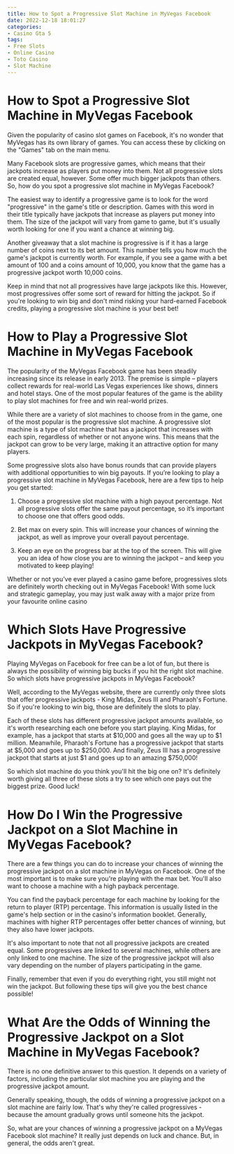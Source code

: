 ```yaml
---
title: How to Spot a Progressive Slot Machine in MyVegas Facebook 
date: 2022-12-18 18:01:27
categories:
- Casino Gta 5
tags:
- Free Slots
- Online Casino
- Toto Casino
- Slot Machine
---
```



#  How to Spot a Progressive Slot Machine in MyVegas Facebook 

Given the popularity of casino slot games on Facebook, it's no wonder that MyVegas has its own library of games. You can access these by clicking on the "Games" tab on the main menu.

Many Facebook slots are progressive games, which means that their jackpots increase as players put money into them. Not all progressive slots are created equal, however. Some offer much bigger jackpots than others. So, how do you spot a progressive slot machine in MyVegas Facebook?

The easiest way to identify a progressive game is to look for the word "progressive" in the game's title or description. Games with this word in their title typically have jackpots that increase as players put money into them. The size of the jackpot will vary from game to game, but it's usually worth looking for one if you want a chance at winning big.

Another giveaway that a slot machine is progressive is if it has a large number of coins next to its bet amount. This number tells you how much the game's jackpot is currently worth. For example, if you see a game with a bet amount of 100 and a coins amount of 10,000, you know that the game has a progressive jackpot worth 10,000 coins.

Keep in mind that not all progressives have large jackpots like this. However, most progressives offer some sort of reward for hitting the jackpot. So if you're looking to win big and don't mind risking your hard-earned Facebook credits, playing a progressive slot machine is your best bet!

#  How to Play a Progressive Slot Machine in MyVegas Facebook 

The popularity of the MyVegas Facebook game has been steadily increasing since its release in early 2013. The premise is simple – players collect rewards for real-world Las Vegas experiences like shows, dinners and hotel stays. One of the most popular features of the game is the ability to play slot machines for free and win real-world prizes.

While there are a variety of slot machines to choose from in the game, one of the most popular is the progressive slot machine. A progressive slot machine is a type of slot machine that has a jackpot that increases with each spin, regardless of whether or not anyone wins. This means that the jackpot can grow to be very large, making it an attractive option for many players.

Some progressive slots also have bonus rounds that can provide players with additional opportunities to win big payouts. If you’re looking to play a progressive slot machine in MyVegas Facebook, here are a few tips to help you get started:

1. Choose a progressive slot machine with a high payout percentage. Not all progressive slots offer the same payout percentage, so it’s important to choose one that offers good odds.

2. Bet max on every spin. This will increase your chances of winning the jackpot, as well as improve your overall payout percentage.

3. Keep an eye on the progress bar at the top of the screen. This will give you an idea of how close you are to winning the jackpot – and keep you motivated to keep playing!


Whether or not you’ve ever played a casino game before, progressives slots are definitely worth checking out in MyVegas Facebook! With some luck and strategic gameplay, you may just walk away with a major prize from your favourite online casino

#  Which Slots Have Progressive Jackpots in MyVegas Facebook? 

Playing MyVegas on Facebook for free can be a lot of fun, but there is always the possibility of winning big bucks if you hit the right slot machine. So which slots have progressive jackpots in MyVegas Facebook?

Well, according to the MyVegas website, there are currently only three slots that offer progressive jackpots - King Midas, Zeus III and Pharaoh's Fortune. So if you're looking to win big, those are definitely the slots to play.

Each of these slots has different progressive jackpot amounts available, so it's worth researching each one before you start playing. King Midas, for example, has a jackpot that starts at $10,000 and goes all the way up to $1 million. Meanwhile, Pharaoh's Fortune has a progressive jackpot that starts at $5,000 and goes up to $250,000. And finally, Zeus III has a progressive jackpot that starts at just $1 and goes up to an amazing $750,000!

So which slot machine do you think you'll hit the big one on? It's definitely worth giving all three of these slots a try to see which one pays out the biggest prize. Good luck!

#  How Do I Win the Progressive Jackpot on a Slot Machine in MyVegas Facebook? 

There are a few things you can do to increase your chances of winning the progressive jackpot on a slot machine in MyVegas on Facebook. One of the most important is to make sure you're playing with the max bet. You'll also want to choose a machine with a high payback percentage.

You can find the payback percentage for each machine by looking for the return to player (RTP) percentage. This information is usually listed in the game's help section or in the casino's information booklet. Generally, machines with higher RTP percentages offer better chances of winning, but they also have lower jackpots.

It's also important to note that not all progressive jackpots are created equal. Some progressives are linked to several machines, while others are only linked to one machine. The size of the progressive jackpot will also vary depending on the number of players participating in the game.

Finally, remember that even if you do everything right, you still might not win the jackpot. But following these tips will give you the best chance possible!

#  What Are the Odds of Winning the Progressive Jackpot on a Slot Machine in MyVegas Facebook?

There is no one definitive answer to this question. It depends on a variety of factors, including the particular slot machine you are playing and the progressive jackpot amount.

Generally speaking, though, the odds of winning a progressive jackpot on a slot machine are fairly low. That's why they're called progressives - because the amount gradually grows until someone hits the jackpot.

So, what are your chances of winning a progressive jackpot on a MyVegas Facebook slot machine? It really just depends on luck and chance. But, in general, the odds aren't great.